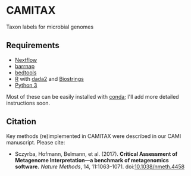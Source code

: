 # CAMITAX
Taxon labels for microbial genomes

## Requirements

- [Nextflow](https://www.nextflow.io/)
- [barrnap](https://github.com/tseemann/barrnap)
- [bedtools](https://github.com/arq5x/bedtools2)
- [R](https://www.r-project.org/) with [dada2](https://www.bioconductor.org/packages/release/bioc/html/dada2.html) and [Biostrings](https://www.bioconductor.org/packages/release/bioc/html/Biostrings.html)
- [Python 3](https://www.python.org/)

Most of these can be easily installed with [conda](https://conda.io/miniconda.html); I'll add more detailed instructions soon.

## Citation

Key methods (re)implemented in CAMITAX were described in our CAMI manuscript. Please cite:
* Sczyrba, Hofmann, Belmann, et al. (2017). **Critical Assessment of Metagenome Interpretation—a benchmark of metagenomics software.** *Nature Methods*, 14, 11:1063–1071. doi:[10.1038/nmeth.4458](https://doi.org/10.1038/nmeth.4458)
